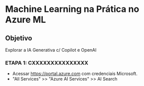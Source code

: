 # Machine Learning na Prática no Azure ML

## Objetivo
Explorar a IA Generativa c/ Copilot e OpenAI


### ETAPA 1: CXXXXXXXXXXXXXXX
- Acessar https://portal.azure.com com credenciais Microsoft.
- "All Services" >> "Azure AI Services" >> AI Search
